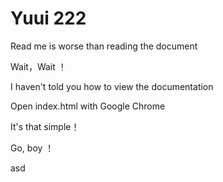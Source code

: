 # Yuui 222





Read me is worse than reading the document

Wait，Wait ！

I haven't told you how to view the documentation

Open index.html with Google Chrome

It's that simple！

Go, boy ！

asd
